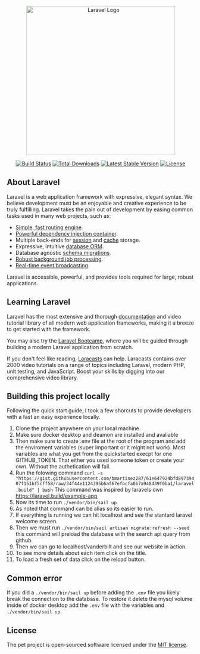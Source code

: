 <p align="center"><a href="https://laravel.com" target="_blank"><img src="https://raw.githubusercontent.com/laravel/art/master/logo-lockup/5%20SVG/2%20CMYK/1%20Full%20Color/laravel-logolockup-cmyk-red.svg" width="400" alt="Laravel Logo"></a></p>

<p align="center">
<a href="https://github.com/laravel/framework/actions"><img src="https://github.com/laravel/framework/workflows/tests/badge.svg" alt="Build Status"></a>
<a href="https://packagist.org/packages/laravel/framework"><img src="https://img.shields.io/packagist/dt/laravel/framework" alt="Total Downloads"></a>
<a href="https://packagist.org/packages/laravel/framework"><img src="https://img.shields.io/packagist/v/laravel/framework" alt="Latest Stable Version"></a>
<a href="https://packagist.org/packages/laravel/framework"><img src="https://img.shields.io/packagist/l/laravel/framework" alt="License"></a>
</p>

## About Laravel

Laravel is a web application framework with expressive, elegant syntax. We believe development must be an enjoyable and creative experience to be truly fulfilling. Laravel takes the pain out of development by easing common tasks used in many web projects, such as:

- [Simple, fast routing engine](https://laravel.com/docs/routing).
- [Powerful dependency injection container](https://laravel.com/docs/container).
- Multiple back-ends for [session](https://laravel.com/docs/session) and [cache](https://laravel.com/docs/cache) storage.
- Expressive, intuitive [database ORM](https://laravel.com/docs/eloquent).
- Database agnostic [schema migrations](https://laravel.com/docs/migrations).
- [Robust background job processing](https://laravel.com/docs/queues).
- [Real-time event broadcasting](https://laravel.com/docs/broadcasting).

Laravel is accessible, powerful, and provides tools required for large, robust applications.

## Learning Laravel

Laravel has the most extensive and thorough [documentation](https://laravel.com/docs) and video tutorial library of all modern web application frameworks, making it a breeze to get started with the framework.

You may also try the [Laravel Bootcamp](https://bootcamp.laravel.com), where you will be guided through building a modern Laravel application from scratch.

If you don't feel like reading, [Laracasts](https://laracasts.com) can help. Laracasts contains over 2000 video tutorials on a range of topics including Laravel, modern PHP, unit testing, and JavaScript. Boost your skills by digging into our comprehensive video library.

## Building this project locally

Following the quick start guide, I took a few shorcuts to provide developers with a fast an easy experience locally.

1. Clone the project anywhere on your local machine.
2. Make sure docker desktop and deamon are installed and avaliable
3. Then make sure to create .env file at the root of the program and add the enviroment variables (super important or it might not work). Most variables are what you get from the quickstarted execpt for one GITHUB_TOKEN. That either you used someone token or create your own. Without the authetication will fail.
4. Run the folowing command `curl -s "https://gist.githubusercontent.com/bmartinez287/61e647924bfd89739407f151bf5cff58/raw/34f44e1124395b6af67efbcfa0b7a948439f0ba1/laravel.build" | bash`
This command was inspired by laravels own https://laravel.build/example-app
5. Now its time to run `./vendor/bin/sail up`
6. As noted that command can be alias so its easier to run.
7. If everything is running we can hit localhost and see the stantard laravel welcome screen.
8. Then we must run `./vendor/bin/sail artisan migrate:refresh --seed` this command will preload the database with the search api query from github.
9. Then we can go to localhost/vanderbilt and see our website in action.
10. To see more details about each item click on the title.
11. To load a fresh set of data click on the reload button.

## Common error
If you did a `./vendor/bin/sail up` before adding the `.env` file you likely break the connection to the database. To restore it delete the mysql volume inside of docker desktop add the  `.env` file with the variables and `./vendor/bin/sail up`.

## License

The pet project is open-sourced software licensed under the [MIT license](https://opensource.org/licenses/MIT).
